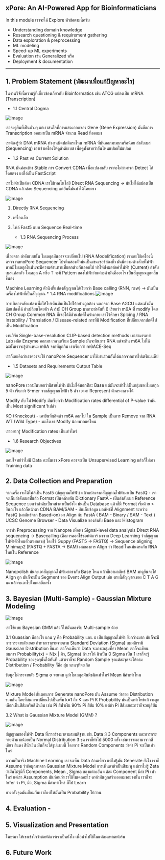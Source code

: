 ## xPore: An AI-Powered App for Bioinformaticians 

In this module เราจะได้ Explore หัวข้อตามนี้ครับ

* Understanding domain knowledge
* Research questioning & requirement gathering
* Data exploration & preprocessing
* ML modeling
* Speed-up ML experiments
* Evaluation เช่น Generalized หรือ
* Deployment & documentation

---


## 1. Problem Statement (พัฒนาเพื่อแก้ปัญหาอะไร)

  ในงานวิจัยนี้ความรู้ที่เกี่ยวข้องเกี่ยวกับ Bioinformatics เช่น ATCG แปลงเป็น mRNA (Transcription)

   * 1.1 Central Dogma

![image](https://github.com/user-attachments/assets/a975de87-7e0f-4edc-ab77-c08d84838f9a)

เราจะดูยีนที่เป็นช่วงๆ แต่เราสนใจที่การแสดงออกของ Gene (Gene Expression) มันคือการ Transcription ออกมาเป็น mRNA
จำนวน Read ที่ออกมา

เราต้องรู้ว่า DNA mRNA ทำงานผิดปกติตรงไหน mRNA ที่มันออกมามากหรือน้อย ลำดับเบส (Sequencing) เอาเข้าเครื่องให้ดูลำดับเบส เพื่อดูทั้งสายว่าอันไหนแปลกไม่แปลก

   * 1.2 Past vs Current Solution

RNA มันค่อนข้าง Stable การ Convert CDNA เพื่อแปลงกลับ เราจะไม่สามารถ Detect ได้โดยตรง แต่ได้เป็น FastScript 

เราไม่จำเป็นต้อง CDNA เราใช้เทคโนโลยี Direct RNA Sequencing -> มันไม่ได้แปลงเป็น CDNA แล้วค่อย Sequencing แต่อันนี้มันทำได้โดยตรง

![image](https://github.com/user-attachments/assets/53b5ea14-5899-48a8-b8be-32cfba44bd43)

1. Directly RNA Sequencing
2. เครื่องเล็ก
3. ไฟล์ Fast5 แบบ Sequence Real-time

    * 1.3 RNA Sequencing Process

![image](https://github.com/user-attachments/assets/35414b95-51af-4556-9859-8f1d4ed805cc)

เนื่องจาก ลำดับเบสนั้น โมเลกุลมันอาจจะเปลี่ยนไป (RNA Modelification) เราเลยใช้เครื่องนี้ตรวจ
nanoPore Sequencer โปรตีนสองตัวมันเป็นเซนเซอร์สองขั้ว มันมีความต่างศักย์ไฟฟ้า หากมีโมเลกุลในนั้นจะมีความต้านทานที่แตกต่างกันออกไป ทำให้ส่งผลต่อค่าไฟฟ้า (Current)
ลำดับเบสแต่ละตัว โมเลกุล A หรือ T จะมี Pattern ของไฟฟ้าว่าแต่ละตัวมันคืออะไร เป็นสัญญาณลูกคลื่นขึ้นลง

Machine Learning ตัวนึงที่แปลงสัญญาณได้เรียกว่า Base calling (RNN, raw) -> มันเป็นเครื่องไฟฟ้าที่เป็นสัญญาณ
    * 1.4 RNA modifications
![image](https://github.com/user-attachments/assets/1cfa42d7-397e-4627-bd94-40dd097b0c72)


การเกิดการดัดแปลงเพื่อให้โปรตีนมันเป็นไปได้อย่างถูกต้อง นอกจาก Base AGCU แต่ละตัวมันดัดแปลงได้ ถ้าเปลี่ยนโดยตัว A ถ้ามี CH Group มาเกาะลำดับที่ 6 เรียกว่า m6A ที่ modify โดย CH Group
Common RNA ที่เจอได้มีส่วนปกติในร่างกาย เราไว้ศึกษา Splcing / RNA Instability / Translation / Disease-related
การที่มี Modification ที่เปลี่ยนจากปกติไปเป็น Modification

งานวิจัย Single-base-resolution CLIP-based detection methods
เขาสามารถทำ Lab ผลิต Enzyme ออกมา เวลาเตรียม Sample มันจะกินสาร RNA แต่จะกิน m6A ไม่ได้ ฉะนั้นเราจะรู้ตำแหน่ง m6A จากที่ถูกกิน เราเรียกว่า m6ACE-Seq

เราก็เลยคิดว่าเราควรจะใช้ nanoPore Sequencer มาใช้งานร่วมกันได้นอกจากการไปเตรียมแล็ป

  * 1.5 Datasets and Requirements Output Table

![image](https://github.com/user-attachments/assets/7340af7d-0f36-4d5e-98c1-8cbc5143e868)


nanoPore เวลามันบอกว่ามีสายไฟฟ้า มันไม่ได้บอกทีละ Base แต่มันจะเข้าไปเป็นกลุ่มของโมเลกุล 5 ตัว เรียกว่า 5-mer จากสัญญาณไฟฟ้า 5 ตัว เอามา Represent ตัวตรงกลางได้

Modify กับ ไม่ Modify มันเรียกว่า Modification rates differential of P-value ว่ามันเป็น Most significant รึเปล่า

KO (Knockout) - เอายีนที่ผลิตตัว m6A ออกไป ใน Sample เป็นการ Remove จาก RNA
WT (Wild Type) - มะเร็งเขา Modify น้อยมากแค่ไหน 

เราอยากรู้ Modification rates เป็นเท่าไหร่

  * 1.6 Research Objectives

![image](https://github.com/user-attachments/assets/1d450855-7964-4e41-8a21-7b93021d0280)

  ตอบโจทย์ว่าไม่มี Data ฉะนั้นเรา xPore ควรจะเป็น Unsupervised Learning แล้วก็ไม่เอา Training data


## 2. Data Collection and Preparation

จากเครื่องจะได้ไฟล์เป็น Fast5 (สัญญาณไฟฟ้า) แล้วแปลงจากสัญญาณไฟฟ้ามาเป็น
FastQ - เราจะเก็บลำดับเบสที่แล้ว Format เป็นคล้ายกับ Dictionary
FastA - เป็นลำดับเบส Reference Sequence บอกว่าลำดับเป็นหน้าตาเป็นยังไง มันเป็น Database แล้วก็มี Format เริ่มด้วย > ยีนอะไร แล้วก็หน้าตา CDNA
BAM/SAM - มันเก็บข้อมูล ผลลัพธ์ที่ Alignment ระหว่าง FastQ (ผลลัพธ์จาก Based-on) มา Align กับ FastA ( BAM - Binary / SAM - Text )
UCSC Genome Browser - Data Visualize ของลำดับ Base และ Histogram

การทำ Preprocessing จาก Nanopre เพื่อหา Signal-level data analysis
Direct RNA sequencing -> 
Basecalling (คือการคอลใช้ซอฟต์แวร์ มาจาก Deep Learning ว่าสัญญาณไฟฟ้าตัวไหนตัวตรงกลาง) โดยใช้ Guppy (FAST5 -> FASTQ) -> 
Sequence aligning Minimap2 (FASTQ + FASTA -> BAM) ผลของการ Align ว่า Read ไหนมันตรงกับ RNA ไหนใน Reference

![image](https://github.com/user-attachments/assets/27cee878-4f98-45b1-94f8-6d630fa14aa2)

Nanopolish มันจะเอาสัญญาณไฟฟ้ามาตรงกับ Base ไหน แล้วก็เอาผลลัพธ์ BAM มาดูยีนจะได้ Align ถูก มันก็จะเป็น Segment ของ Event Align Output เช่น ตรงนี้สัญญาณของ C T A G นะ แล้วจะเอาไปโมเดลอีกครั้ง


## 3. Bayesian (Multi-Sample) - Gaussian Mixture Modeling

![image](https://github.com/user-attachments/assets/454853a1-e90e-40bf-886d-cdc1b1b6ebf6)

เราใช้แบบ Bayesian GMM แล้วก็ให้มันลองรับ Multi-sample ด้วย 

3.1 Guassian คืออะไร แกน y คือ Probability แกน x เป็นสัญญาณไฟฟ้า ยิ่งกว้างมาก มันก็จะมีการกระจายตัวเยอะ ถ้าหากเรากระจายตาม Standard Deviation (Sigma)
สมมติเรามี Gaussian Distribution ขึ้นมา เราก็จะเห็นว่า Data จะเกาะกลุ่มที่ค่า Mean เราก็จะเขียน สมการ Probability(x) = N(x | มิว, Sigma)
ถ้าเราให้ มิวเป็น 0 Sigma เป็น 1 เราก็จะรู้ Probability ของจุดๆนั้นได้ทันที แล้วเราก็จะ Random Sample จุดแต่ละจุดจะได้ตาม Distribution / Probability ก็คือ สุ่ม นานๆทีจะเกิด

ข้อมูลไม่กระจายตัว Sigma σ จะแคบ ดูว่าโมเลกุลมันมีชนิดเท่าไหร่ Mean มีค่าเท่าไหน

![image](https://github.com/user-attachments/assets/532f6e81-d9c7-45a9-a7bc-4d0a11b2eaf4)

Mixture Model
ขั้นตอนการ Generate nanoPore มัน Assume ว่าสอง Distribution รวมกัน โดยที่สมการเปลี่ยนไปเป็นเพิ่ม k=1 ถึง K และ Pi K
Probability มันเป็นเท่าไหร่แล้วจะถูกเลือกเป็นสีส้มหรือสีน้ำเงิน เช่น Pi สีน้ำเงิน 90% Pi สีส้ม 10% แต่ถ้า Pi สีส้มเยอะกว่าก็จะอยู่สีส้ม

3.2 What is Gaussian Mixture Model (GMM) ?

![image](https://github.com/user-attachments/assets/340dc3e0-01db-4273-bd8f-e34dbc7e090c)


สัญญาณของไฟฟ้า Data ที่เราสร้างมาตามสมมติฐาน เช่น Data มี 3 Components และการกระจายตัวมากน้อยเป็น Normal Distribution 3 ชุด
เราก็ทำไป 5000 ครั้ง เช่นเราจะเอามาจากสีเขียว สีแดง สีน้ำเงิน มันก็จะได้รูปแบบนี้ โดยการ Random Components ว่าค่า Pi จะเป็นเท่าไหร่

ความเป็นจริง Machine Learning เราจะเห็น Data ก้อนเดียว แต่ไม่รู้มัน Generate ยังไง เราก็ Assume ว่าข้อมูลมาจาก Gaussian Mixture Model
การเห็นดาต้าเป็นสีชมพู แต่เราไม่รู้ Zeta ว่ามันไม่รู้มีกี่ Components, Mean , Sigma ของแต่ละอัน แต่ละ Component มีค่า Pi เท่าไหร่ แต่เรา
Assumption มันก่อนว่าเราใช้โมเดลอะไร ดาต้ามันถูกสร้างออกมาอย่างนั้น เราก็จะ Infer ว่า Pi, มิว, Sigma มีค่าเท่าไหร่ ก็ไป Learn

บางครั้งจุดมันเชื่อมกันเราก็แค่ให้มันเป็น Probability ไปก่อน




## 4. Evaluation - 

## 5. Visualization and Presentation

โฆษณา ให้เขาเข้าใจว่าซอฟต์แวร์เราเป็นยังไง เพื่อนำไปใช้ในแต่ละแพลตฟอร์ม

## 6. Future Work
